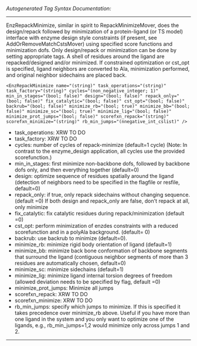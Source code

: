 _Autogenerated Tag Syntax Documentation:_

---
EnzRepackMinimize, similar in spirit to RepackMinimizeMover, does the design/repack followed by minimization of a protein-ligand (or TS model) interface with enzyme design style constraints (if present, see AddOrRemoveMatchCstsMover) using specified score functions and minimization dofs. Only design/repack or minimization can be done by setting appropriate tags. A shell of residues around the ligand are repacked/designed and/or minimized. If constrained optimization or cst_opt is specified, ligand neighbors are converted to Ala, minimization performed, and original neighbor sidechains are placed back.

```
<EnzRepackMinimize name="(string)" task_operations="(string)" task_factory="(string)" cycles="(non_negative_integer; 1)" min_in_stages="(bool; false)" design="(bool; false)" repack_only="(bool; false)" fix_catalytic="(bool; false)" cst_opt="(bool; false)" backrub="(bool; false)" minimize_rb="(bool; true)" minimize_bb="(bool; false)" minimize_sc="(bool; true)" minimize_lig="(bool; false)" minimize_prot_jumps="(bool; false)" scorefxn_repack="(string)" scorefxn_minimize="(string)" rb_min_jumps="(nnegative_int_cslist)" />
```

-   task_operations: XRW TO DO
-   task_factory: XRW TO DO
-   cycles: number of cycles of repack-minimize (default=1 cycle) (Note: In contrast to the enzyme_design application, all cycles use the provided scorefunction.)
-   min_in_stages: first minimize non-backbone dofs, followed by backbone dofs only, and then everything together (default=0)
-   design: optimize sequence of residues spatially around the ligand (detection of neighbors need to be specified in the flagfile or resfile, default=0)
-   repack_only: if true, only repack sidechains without changing sequence. (default =0) If both design and repack_only are false, don't repack at all, only minimize
-   fix_catalytic: fix catalytic residues during repack/minimization (default =0)
-   cst_opt: perform minimization of enzdes constraints with a reduced scorefunction and in a polyAla background. (default= 0)
-   backrub: use backrub to minimize (default=0).
-   minimize_rb: minimize rigid body orientation of ligand (default=1)
-   minimize_bb: minimize back bone conformation of backbone segments that surround the ligand (contiguous neighbor segments of more than 3 residues are automatically chosen, default=0)
-   minimize_sc: minimize sidechains (default=1)
-   minimize_lig: minimize ligand internal torsion degrees of freedom (allowed deviation needs to be specified by flag, default =0)
-   minimize_prot_jumps: Minimize all jumps
-   scorefxn_repack: XRW TO DO
-   scorefxn_minimize: XRW TO DO
-   rb_min_jumps: specify which jumps to minimize. If this is specified it takes precedence over minimize_rb above. Useful if you have more than one ligand in the system and you only want to optimize one of the ligands, e.g., rb_min_jumps=1,2 would minimize only across jumps 1 and 2.

---
